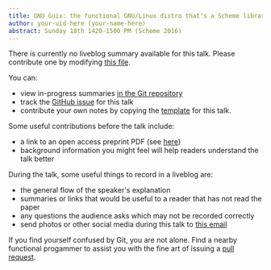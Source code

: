 ```yaml
---
title: GNU Guix: the functional GNU/Linux distro that's a Scheme library
author: your-uid-here (your-name-here)
abstract: Sunday 18th 1420-1500 PM (Scheme 2016)
---
```


There is currently no liveblog summary available for this talk. Please contribute one by modifying [this file](https://github.com/ocamllabs/icfp2016-blog/blob/master/Scheme/gnu-guix-the-functional-gnul.md).

You can:
* view in-progress summaries [in the Git repository](https://github.com/ocamllabs/icfp2016-blog/tree/master/Scheme/gnu-guix-the-functional-gnul/)
* track the [GitHub issue](https://github.com/ocamllabs/icfp2016-blog/issues/25) for this talk
* contribute your own notes by copying the [template](gnu-guix-the-functional-gnul/template.md) for this talk.

Some useful contributions before the talk include:
* a link to an open access preprint PDF (see [here](https://github.com/gasche/icfp2016-papers))
* background information you might feel will help readers understand the talk better

During the talk, some useful things to record in a liveblog are:
* the general flow of the speaker's explanation
* summaries or links that would be useful to a reader that has not read the paper
* any questions the audience asks which may not be recorded correctly
* send photos or other social media during this talk to [this email](mailto:icfp16.photos@gmail.com?subject=Scheme:gnu-guix-the-functional-gnul)

If you find yourself confused by Git, you are not alone. Find a nearby functional progammer
to assist you with the fine art of issuing a [pull request](https://help.github.com/articles/about-pull-requests/).

